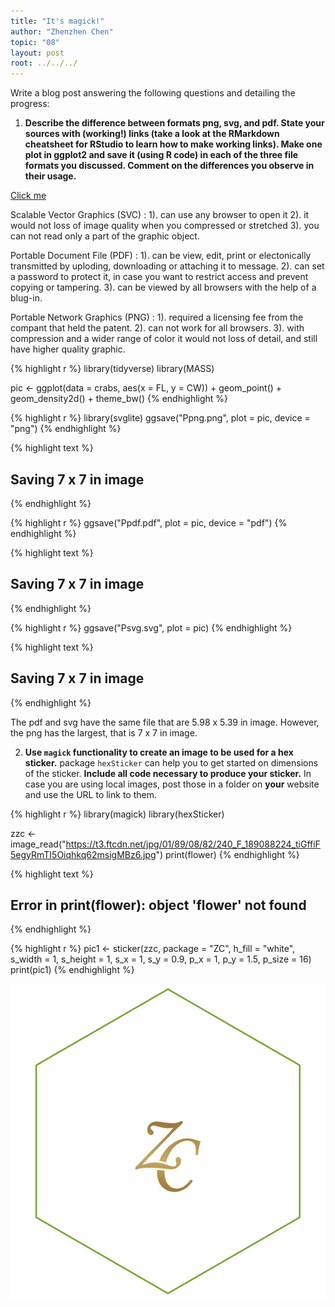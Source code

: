 ```yaml
---
title: "It's magick!"
author: "Zhenzhen Chen"
topic: "08"
layout: post
root: ../../../
---
```


Write a blog post answering the following questions and detailing the progress: 

1. **Describe the difference between formats png, svg, and pdf. State your sources with (working!) links (take a look at the RMarkdown cheatsheet for RStudio to learn how to make working links). Make one plot in ggplot2 and save it (using R code) in each of the three file formats you discussed. Comment on the differences you observe in their usage.**

[Click me](https://www.95visual.com/blog/svg-pdf-jpg-png-whats-the-difference)

Scalable Vector Graphics (SVC) : 1). can use any browser to open it
2). it would not loss of image quality when you compressed or stretched
3). you can not read only a part of the graphic object. 

Portable Document File (PDF) : 1). can be view, edit, print or electonically transmitted by uploding, downloading or attaching it to message. 
2). can set a password to protect it, in case you want to restrict access and prevent copying or tampering. 
3). can be viewed by all browsers with the help of a blug-in. 

Portable Network Graphics (PNG) : 1). required a licensing fee from the compant that held the patent.
2). can not work for all browsers. 
3). with compression and a wider range of color it would not loss of detail, and still have higher quality graphic.


{% highlight r %}
library(tidyverse)
library(MASS)

pic <- ggplot(data = crabs, aes(x = FL, y = CW)) + 
  geom_point() + 
  geom_density2d() + 
  theme_bw()
{% endhighlight %}


{% highlight r %}
library(svglite)
ggsave("Ppng.png", plot = pic, device = "png")
{% endhighlight %}



{% highlight text %}
## Saving 7 x 7 in image
{% endhighlight %}



{% highlight r %}
ggsave("Ppdf.pdf", plot = pic, device = "pdf")
{% endhighlight %}



{% highlight text %}
## Saving 7 x 7 in image
{% endhighlight %}



{% highlight r %}
ggsave("Psvg.svg", plot = pic)
{% endhighlight %}



{% highlight text %}
## Saving 7 x 7 in image
{% endhighlight %}

The pdf and svg have the same file that are 5.98 x 5.39 in image. However, the png has the largest, that is 7 x 7 in image. 

2. **Use `magick` functionality to create an image to be used for a hex sticker.**  package `hexSticker` can help you to get started on dimensions of the sticker. **Include all code necessary to produce your sticker.** In case you are using local images, post those in a folder on **your** website and use the URL to link to them.


{% highlight r %}
library(magick)
library(hexSticker)

zzc <- image_read("https://t3.ftcdn.net/jpg/01/89/08/82/240_F_189088224_tiGffiF5egyRmTI5Oiqhkq62msigMBz6.jpg")
print(flower)
{% endhighlight %}



{% highlight text %}
## Error in print(flower): object 'flower' not found
{% endhighlight %}



{% highlight r %}
pic1 <- sticker(zzc, package = "ZC", h_fill = "white", s_width = 1, s_height = 1, s_x = 1, s_y = 0.9, p_x = 1, p_y = 1.5, p_size = 16)
print(pic1)
{% endhighlight %}

![center](../figure/08/ZhenzhenChen/unnamed-chunk-3-1.png)
